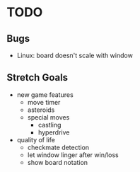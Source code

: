 # TODO

## Bugs
- Linux: board doesn't scale with window

## Stretch Goals
- new game features
  - move timer
  - asteroids
  - special moves
    - castling
    - hyperdrive
- quality of life
  - checkmate detection
  - let window linger after win/loss
  - show board notation
